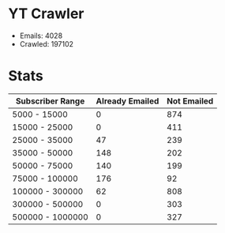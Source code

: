 # YT Crawler
- Emails: 4028
- Crawled: 197102

# Stats
| Subscriber Range  | Already Emailed | Not Emailed |
|-------|-------|-------|
| 5000 - 15000 | 0 | 874 |
| 15000 - 25000 | 0 | 411 |
| 25000 - 35000 | 47 | 239 |
| 35000 - 50000 | 148 | 202 |
| 50000 - 75000 | 140 | 199 |
| 75000 - 100000 | 176 | 92 |
| 100000 - 300000 | 62 | 808 |
| 300000 - 500000 | 0 | 303 |
| 500000 - 1000000 | 0 | 327 |
